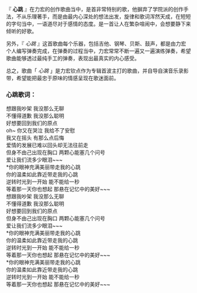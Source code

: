 

『 **心跳**
』在力宏的创作歌曲当中，是首非常特别的歌，他摒弃了学院派的创作手法，不从乐理著手，而是由最内心深处的想法出发，旋律和歌词浑然天成，在短短的字句当中，一语道尽对于感情的态度。是一首让人在繁杂喧闹中，会想要静下来倾听的好歌。

另外，『 _心跳_
』这首歌曲每个乐器，包括吉他、钢琴、贝斯、鼓声，都是由力宏个人编写弹奏完成，在弹奏的过程当中，力宏常常不断一遍又一遍演练弹奏，希望歌曲能够透过最纯手工的弹奏，表现出最真实的内心感受。

总之，歌曲「 _心跳_ 」是力宏钦点作为专辑首波主打的歌曲，并自导自演音乐录影带，希望能把最忠于原味的情感呈现在歌迷面前。

### 心跳歌词：

想跟我吵架 我没那么无聊  
不懂得道歉 我没那么聪明  
好想要回到我们的原点  
oh~ 你又在哭泣 我给不了安慰  
我又在摇头 有那么点后悔  
爱情的发展已难以回头却无法往前走  
但身不由己出现在胸口 两颗心能塞几个问号  
爱让我们流多少眼泪~~~  
*你的眼神充满美丽带走我的心跳  
你的温柔如此靠近带走我的心跳  
逆转时光到一开始 能不能给一秒  
等着那一天你也想起 那悬在记忆中的美好~~~  
想跟我吵架 我没那么无聊  
不懂得道歉 我没那么聪明  
好想要回到我们的原点  
但身不由己出现在胸口 两颗心能塞几个问号  
爱让我们流多少眼泪~~~  
*你的眼神充满美丽带走我的心跳  
你的温柔如此靠近带走我的心跳  
逆转时光到一开始 能不能给一秒  
等着那一天你也想起 那悬在记忆中的美好~~~  
*你的眼神充满美丽带走我的心跳  
你的温柔如此靠近带走我的心跳  
逆转时光到一开始 能不能给一秒  
等着那一天你也想起 那悬在记忆中的美好~~~

